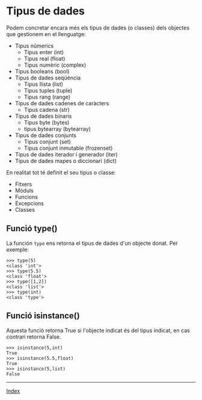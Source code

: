 # Tipus de dades

Podem concretar encara més els tipus de dades (o classes) dels objectes que gestionem en el llenguatge:

* Tipus númerics
	* Tipus enter (int)
	* Tipus real (float)
	* Tipus numèric (complex)
* Tipus booleans (bool)
* Tipus de dades seqüència
	* Tipus llista (list)
	* Tipus tuples (tuple)
	* Tipus rang (range)
* Tipus de dades cadenes de caràcters
	* Tipus cadena (str)
* Tipus de dades binaris
	* Tipus byte (bytes)
	* tipus bytearray (bytearray)
* Tipus de dades conjunts
	* Tipus conjunt (set)
	* Tipus conjunt inmutable (frozenset)
* Tipus de dades iterador i generador (iter)
* Tipus de dades mapes o diccionari (dict)

En realitat tot té definit el seu tipus o classe:

* Fitxers
* Mòduls
* Funcions
* Excepcions
* Classes 

## Funció type() 

La función `type` ens retorna el tipus de dades d'un objecte donat. Per exemple:

	>>> type(5)
	<class 'int'>
	>>> type(5.5)
	<class 'float'>
	>>> type([1,2])
	<class 'list'>
	>>> type(int)
	<class 'type'>

## Funció isinstance()

Aquesta funció retorna True si l'objecte indicat és del tipus indicat, en cas contrari retorna False.

	>>> isinstance(5,int)
	True
	>>> isinstance(5.5,float)
	True
	>>> isinstance(5,list)
	False

***
[Index](../../../README.md)
